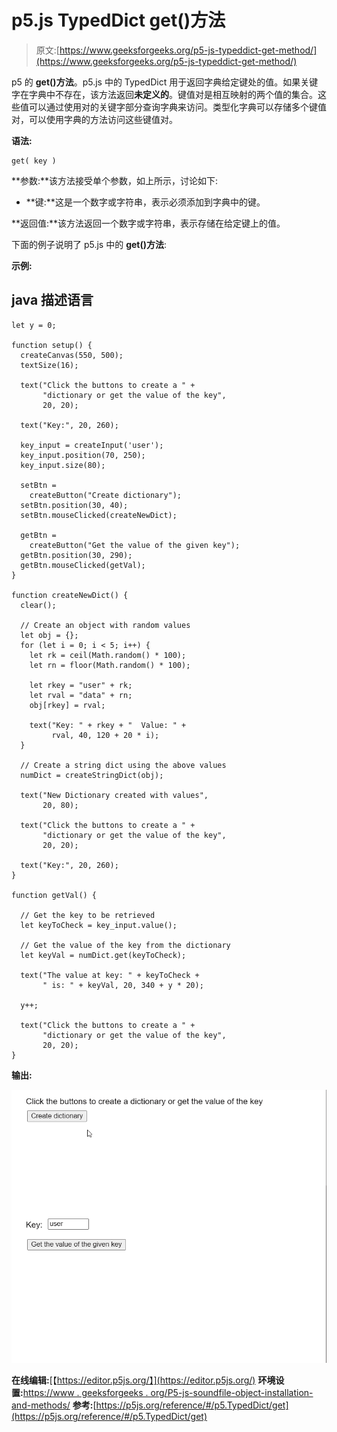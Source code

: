 # p5.js TypedDict get()方法

> 原文:[https://www.geeksforgeeks.org/p5-js-typeddict-get-method/](https://www.geeksforgeeks.org/p5-js-typeddict-get-method/)

p5 的 **get()方法**。p5.js 中的 TypedDict 用于返回字典给定键处的值。如果关键字在字典中不存在，该方法返回**未定义的**。键值对是相互映射的两个值的集合。这些值可以通过使用对的关键字部分查询字典来访问。类型化字典可以存储多个键值对，可以使用字典的方法访问这些键值对。

**语法:**

```
get( key )

```

**参数:**该方法接受单个参数，如上所示，讨论如下:

*   **键:**这是一个数字或字符串，表示必须添加到字典中的键。

**返回值:**该方法返回一个数字或字符串，表示存储在给定键上的值。

下面的例子说明了 p5.js 中的 **get()方法**:

**示例:**

## java 描述语言

```
let y = 0;

function setup() {
  createCanvas(550, 500);
  textSize(16);

  text("Click the buttons to create a " +
       "dictionary or get the value of the key",
       20, 20);

  text("Key:", 20, 260);

  key_input = createInput('user');
  key_input.position(70, 250);
  key_input.size(80);

  setBtn = 
    createButton("Create dictionary");
  setBtn.position(30, 40);
  setBtn.mouseClicked(createNewDict);

  getBtn = 
    createButton("Get the value of the given key");
  getBtn.position(30, 290);
  getBtn.mouseClicked(getVal);
}

function createNewDict() {
  clear();

  // Create an object with random values
  let obj = {};
  for (let i = 0; i < 5; i++) {
    let rk = ceil(Math.random() * 100);
    let rn = floor(Math.random() * 100);

    let rkey = "user" + rk;
    let rval = "data" + rn;
    obj[rkey] = rval;

    text("Key: " + rkey + "  Value: " +
         rval, 40, 120 + 20 * i);
  }

  // Create a string dict using the above values
  numDict = createStringDict(obj);

  text("New Dictionary created with values",
       20, 80);

  text("Click the buttons to create a " +
       "dictionary or get the value of the key",
       20, 20);

  text("Key:", 20, 260);
}

function getVal() {

  // Get the key to be retrieved
  let keyToCheck = key_input.value();

  // Get the value of the key from the dictionary
  let keyVal = numDict.get(keyToCheck);

  text("The value at key: " + keyToCheck +
       " is: " + keyVal, 20, 340 + y * 20);

  y++;

  text("Click the buttons to create a " +
       "dictionary or get the value of the key",
       20, 20);
}
```

**输出:**

![](img/0ed1c0a4a24e599671b7a7b90cdc8232.png)

**在线编辑:**[【https://editor.p5js.org/】](https://editor.p5js.org/)
**环境设置:**[https://www . geeksforgeeks . org/P5-js-soundfile-object-installation-and-methods/](https://www.geeksforgeeks.org/p5-js-soundfile-object-installation-and-methods/)
**参考:**[https://p5js.org/reference/#/p5.TypedDict/get](https://p5js.org/reference/#/p5.TypedDict/get)